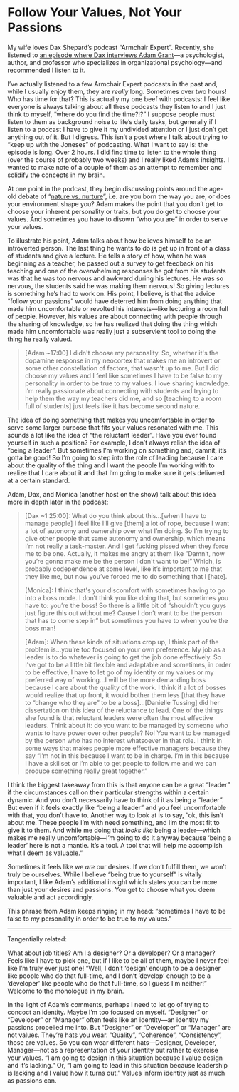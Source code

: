 # Follow Your Values, Not Your Passions

My wife loves Dax Shepard’s podcast “Armchair Expert”. Recently, she listened to [an episode where Dax interviews Adam Grant](https://armchairexpertpod.com/pods/adam-grant)—a psychologist, author, and professor who specializes in organizational psychology—and recommended I listen to it.

I’ve actually listened to a few Armchair Expert podcasts in the past and, while I usually enjoy them, they are _really_ long. Sometimes over two hours! Who has time for that? This is actually my one beef with podcasts: I feel like everyone is always talking about all these podcasts they listen to and I just think to myself, “where do you find the time?!?” I suppose people must listen to them as background noise to  life’s daily tasks, but generally if I listen to a podcast I have to give it my undivided attention or I just don’t get anything out of it. But I digress. This isn’t a post where I talk about trying to “keep up with the Joneses” of podcasting. What I want to say is: the episode is long. Over 2 hours. I did find time to listen to the whole thing (over the course of probably two weeks) and I really liked Adam’s insights. I wanted to make note of a couple of them as an attempt to remember and solidify the concepts in my brain.

At one point in the podcast, they begin discussing points around the age-old debate of “[nature vs. nurture](https://en.wikipedia.org/wiki/Nature_versus_nurture)”, i.e. are you born the way you are, or does your environment shape you? Adam makes the point that you don’t get to choose your inherent personality or traits, but you do get to choose your values. And sometimes you have to disown “who you are” in order to serve your values. 

To illustrate his point, Adam talks about how believes himself to be an introverted person. The last thing he wants to do is get up in front of a class of students and give a lecture. He tells a story of how, when he was beginning as a teacher, he passed out a survey to get feedback on his teaching and one of the overwhelming responses he got from his students was that he was too nervous and awkward during his lectures. He was so nervous, the students said he was making them nervous! So giving lectures is something he’s had to work on. His point, I believe, is that the advice “follow your passions” would have deterred him from doing anything that made him uncomfortable or revolted his interests—like lecturing a room full of people. However, his values are about connecting with people through the sharing of knowledge, so he has realized that doing the thing which made him uncomfortable was really just a subservient tool to doing the thing he really valued.

> [Adam ~17:00] I didn't choose my personality. So, whether it's the dopamine response in my neocortex that makes me an introvert or some other constellation of factors, that wasn't up to me. But I did choose my values and I feel like sometimes I have to be false to my personality in order to be true to my values. I love sharing knowledge. I’m really passionate about connecting with students and trying to help them the way my teachers did me, and so [teaching to a room full of students] just feels like it has become second nature.

The idea of doing something that makes you uncomfortable in order to serve some larger purpose that fits your values resonated with me. This sounds a lot like the idea of “the reluctant leader”. Have you ever found yourself in such a position? For example, I don’t always relish the idea of “being a leader”. But sometimes I’m working on something and, damnit, it’s gotta be good! So I’m going to step into the role of leading because I care about the quality of the thing and I want the people I’m working with to realize that I care about it and that I’m going to make sure it gets delivered at a certain standard.

Adam, Dax, and Monica (another host on the show) talk about this idea more in depth later in the podcast:

> [Dax ~1:25:00]: What do you think about this...[when I have to manage people] I feel like I’ll give [them] a lot of rope, because I want a lot of autonomy and ownership over what I’m doing. So I’m trying to give other people that same autonomy and ownership, which means I’m not really a task-master. And I get fucking pissed when they force me to be one. Actually, it makes me angry at them like ”Damnit, now you’re gonna make me be the person I don't want to be!” Which, is probably codependence at some level, like it’s important to me that they like me, but now you’ve forced me to do something that I [hate].
> 
> [Monica]: I think that's your discomfort with sometimes having to go into a boss mode. I don’t think you like doing that, but sometimes you have to: you’re the boss! So there is a little bit of “shouldn’t you guys just figure this out without me? Cause I don’t want to be the person that has to come step in” but sometimes you have to when you’re the boss man!
> 
> [Adam]: When these kinds of situations crop up, I think part of the problem is...you’re too focused on your own preference. My job as a leader is to do whatever is going to get the job done effectively. So I’ve got to be a little bit flexible and adaptable and sometimes, in order to be effective, I have to let go of my identity or my values or my preferred way of working...I will be the more demanding boss because I care about the quality of the work. I think if a lot of bosses would realize that up front, it would bother them less [that they have to “change who they are” to be a boss]...[Danielle Tussing] did her dissertation on this idea of the reluctance to lead. One of the things she found is that reluctant leaders were often the most effective leaders.  Think about it: do you want to be managed by someone who wants to have power over other people? No! You want to be managed by the person who has no interest whatsoever in that role. I think in some ways that makes people more effective managers because they say “I’m not in this because I want to be in charge. I’m in this because I have a skillset or I’m able to get people to follow me and we can produce something really great together.”

I think the biggest takeaway from this is that anyone can be a great “leader” if the circumstances call on their particular strengths within a certain dynamic. And you don’t necessarily have to think of it as being a “leader”. But even if it feels exactly like “being a leader” and you feel uncomfortable with that, you don’t have to. Another way to look at is to say, “ok, this isn’t about me. These people I’m with need something, and I’m the most fit to give it to them. And while me doing that _looks like_ being a leader—which makes me really uncomfortable—I’m going to do it anyway because ‘being a leader’ here is not a mantle. It’s a tool. A tool that will help me accomplish what I deem as valuable.”

Sometimes it feels like we _are_ our desires. If we don’t fulfill them, we won’t truly be ourselves. While I believe “being true to yourself” is vitally important, I like Adam’s additional insight which states you can be more than just your desires and passions. You get to choose what you deem valuable and act accordingly. 

This phrase from Adam keeps ringing in my head: “sometimes I have to be false to my personality in order to be true to my values.”

---

Tangentially related:

What about job titles? Am I a designer? Or a developer? Or a manager? Feels like I have to pick one, but if I like to be all of them, maybe I never feel like I’m truly ever just one! “Well, I don’t ‘design’ enough to be a designer like people who do that full-time, and I don’t ‘develop’ enough to be a ‘developer’ like people who do that full-time, so I guess I’m neither!” Welcome to the monologue in my brain. 

In the light of Adam’s comments, perhaps I need to let go of trying to concoct an identity. Maybe I’m too focused on myself. “Designer” or “Developer” or “Manager” often feels like an identity—an identity my passions propelled me into. But “Designer” or “Developer” or “Manager” are not values. They’re hats you wear. ”Quality”, “Coherence”, “Consistency”, those are values. So you can wear different hats—Designer, Developer, Manager—not as a representation of your identity but rather to exercise your values. “I am going to design in this situation because I value design and it’s lacking.” Or, “I am going to lead in this situation because leadership is lacking and I value how it turns out.”  Values inform identity just as much as passions can. 


